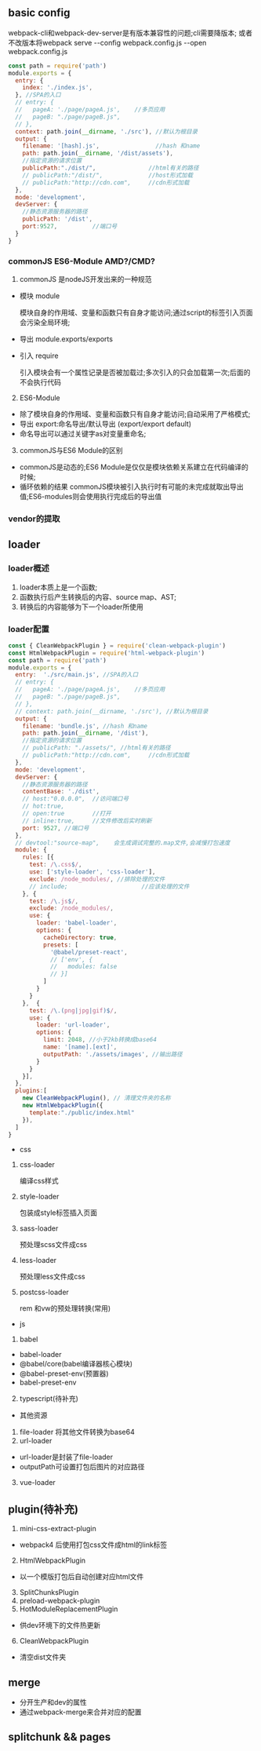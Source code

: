 ## basic config
webpack-cli和webpack-dev-server是有版本兼容性的问题;cli需要降版本;
或者不改版本将webpack serve --config webpack.config.js --open
webpack.config.js

```js
const path = require('path')
module.exports = {
  entry: {
    index: './index.js',
  }, //SPA的入口 
  // entry: {
  //   pageA: './page/pageA.js',    //多页应用
  //   pageB: "./page/pageB.js",  
  // },
  context: path.join(__dirname, './src'), //默认为根目录
  output: {
    filename: '[hash].js',                //hash 和name
    path: path.join(__dirname, '/dist/assets'),
    //指定资源的请求位置
    publicPath:"./dist/",               //html有关的路径
    // publicPath:"/dist/",             //host形式加载
    // publicPath:"http://cdn.com",     //cdn形式加载     
  },
  mode: 'development',
  devServer: {
    //静态资源服务器的路径
    publicPath: '/dist',
    port:9527,          //端口号
  }
}
```

### commonJS ES6-Module  AMD?/CMD? 
1. commonJS 是nodeJS开发出来的一种规范
- 模块 module 

    模块自身的作用域、变量和函数只有自身才能访问;通过script的标签引入页面会污染全局环境;

- 导出 module.exports/exports
- 引入 require
  
  引入模块会有一个属性记录是否被加载过;多次引入的只会加载第一次;后面的不会执行代码

2. ES6-Module
- 除了模块自身的作用域、变量和函数只有自身才能访问;自动采用了严格模式;
- 导出 export:命名导出/默认导出 (export/export default)
- 命名导出可以通过关键字as对变量重命名;

3. commonJS与ES6 Module的区别

- commonJS是动态的;ES6 Module是仅仅是模块依赖关系建立在代码编译的时候;
- 循环依赖的结果 commonJS模块被引入执行时有可能的未完成就取出导出值;ES6-modules则会使用执行完成后的导出值

### vendor的提取

## loader

### loader概述

1. loader本质上是一个函数;
2. 函数执行后产生转换后的内容、source map、AST;
3. 转换后的内容能够为下一个loader所使用

### loader配置
```js
const { CleanWebpackPlugin } = require('clean-webpack-plugin')
const HtmlWebpackPlugin = require('html-webpack-plugin')
const path = require('path')
module.exports = {
  entry:  './src/main.js', //SPA的入口 
  // entry: {
  //   pageA: './page/pageA.js',    //多页应用
  //   pageB: "./page/pageB.js",  
  // },
  // context: path.join(__dirname, './src'), //默认为根目录
  output: {
    filename: 'bundle.js', //hash 和name
    path: path.join(__dirname, '/dist'),
    //指定资源的请求位置
    // publicPath: "./assets/", //html有关的路径
    // publicPath:"http://cdn.com",     //cdn形式加载     
  },
  mode: 'development',
  devServer: {
    //静态资源服务器的路径
    contentBase: './dist',
    // host:"0.0.0.0",  //访问端口号
    // hot:true,
    // open:true        //打开
    // inline:true,     //文件修改后实时刷新
    port: 9527, //端口号
  },
  // devtool:"source-map",    会生成调试完整的.map文件,会减慢打包速度
  module: {
    rules: [{
      test: /\.css$/,
      use: ['style-loader', 'css-loader'],
      exclude: /node_modules/, //排除处理的文件
      // include;                     //应该处理的文件
    }, {
      test: /\.js$/,
      exclude: /node_modules/,
      use: {
        loader: 'babel-loader',
        options: {
          cacheDirectory: true,
          presets: [
            '@babel/preset-react',
            // ['env', {
            //   modules: false
            // }]
          ]
        }
      }
    },  {
      test: /\.(png|jpg|gif)$/,
      use: {
        loader: 'url-loader',
        options: {
          limit: 2048, //小于2kb转换成base64
          name: '[name].[ext]',
          outputPath: './assets/images', //输出路径
        }
      }
    }],
  },
  plugins:[
    new CleanWebpackPlugin(), // 清理文件夹的名称
    new HtmlWebpackPlugin({
      template:"./public/index.html"
    }),
  ]
}
```


- css
1. css-loader

    编译css样式

2. style-loader

    包装成style标签插入页面

3. sass-loader

    预处理scss文件成css

4. less-loader

    预处理less文件成css
5. postcss-loader

    rem 和vw的预处理转换(常用)
- js
1. babel

* babel-loader  
* @babel/core(babel编译器核心模块)
* @babel-preset-env(预置器)
* babel-preset-env

2. typescript(待补充)


- 其他资源

1. file-loader  将其他文件转换为base64
2. url-loader   
* url-loader是封装了file-loader
* outputPath可设置打包后图片的对应路径
3. vue-loader   
## plugin(待补充)

1. mini-css-extract-plugin
- webpack4 后使用打包css文件成html的link标签

2. HtmlWebpackPlugin
- 以一个模版打包后自动创建对应html文件
3. SplitChunksPlugin
4. preload-webpack-plugin
5. HotModuleReplacementPlugin
- 供dev环境下的文件热更新
6. CleanWebpackPlugin
- 清空dist文件夹

## merge
- 分开生产和dev的属性
- 通过webpack-merge来合并对应的配置
## splitchunk && pages


